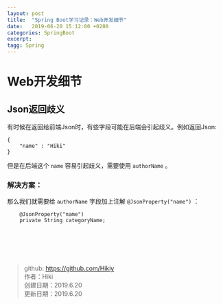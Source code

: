 ```yaml
---
layout: post
title:  "Spring Boot学习记录：Web开发细节"
date:   2019-06-20 15:12:00 +0200
categories: SpringBoot
excerpt: 
tagg: Spring
---
```


# Web开发细节

## Json返回歧义

有时候在返回给前端Json时，有些字段可能在后端会引起歧义。例如返回Json:
```
{
    "name" : "Hiki"
}
```
但是在后端这个 `name` 容易引起歧义，需要使用 `authorName` 。

### 解决方案：

那么我们就需要给 `authorName` 字段加上注解 `@JsonProperty("name")` ：

```
    @JsonProperty("name")
    private String categoryName;
```

<br /><br /><br /><br />
> github: https://github.com/Hikiy  
> 作者：Hiki  
> 创建日期：2019.6.20  
> 更新日期：2019.6.20
